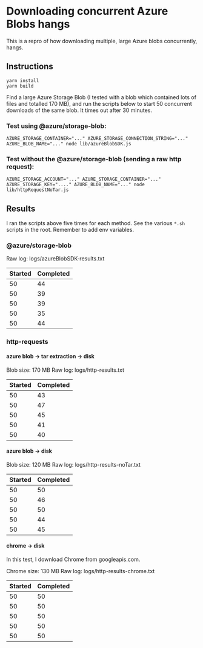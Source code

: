# Downloading concurrent Azure Blobs hangs

This is a repro of how downloading multiple, large Azure blobs concurrently, hangs.

## Instructions

```
yarn install
yarn build
```

Find a large Azure Storage Blob (I tested with a blob which contained lots of files and totalled 170 MB), and run the scripts below to start 50 concurrent downloads of the same blob. It times out after 30 minutes.

### Test using @azure/storage-blob:

```
AZURE_STORAGE_CONTAINER="..." AZURE_STORAGE_CONNECTION_STRING="..." AZURE_BLOB_NAME="..." node lib/azureBlobSDK.js
```

### Test without the @azure/storage-blob (sending a raw http request):

```
AZURE_STORAGE_ACCOUNT="..." AZURE_STORAGE_CONTAINER="..." AZURE_STORAGE_KEY="...." AZURE_BLOB_NAME="..." node lib/httpRequestNoTar.js
```

## Results

I ran the scripts above five times for each method. See the various `*.sh` scripts in the root. Remember to add env variables.

### @azure/storage-blob

Raw log: logs/azureBlobSDK-results.txt

| Started | Completed |
| ------- | --------- |
| 50      | 44        |
| 50      | 39        |
| 50      | 39        |
| 50      | 35        |
| 50      | 44        |

### http-requests

#### azure blob -> tar extraction -> disk

Blob size: 170 MB
Raw log: logs/http-results.txt

| Started | Completed |
| ------- | --------- |
| 50      | 43        |
| 50      | 47        |
| 50      | 45        |
| 50      | 41        |
| 50      | 40        |

#### azure blob -> disk

Blob size: 120 MB
Raw log: logs/http-results-noTar.txt

| Started | Completed |
| ------- | --------- |
| 50      | 50        |
| 50      | 46        |
| 50      | 50        |
| 50      | 44        |
| 50      | 45        |

#### chrome -> disk

In this test, I download Chrome from googleapis.com.

Chrome size: 130 MB
Raw log: logs/http-results-chrome.txt

| Started | Completed |
| ------- | --------- |
| 50      | 50        |
| 50      | 50        |
| 50      | 50        |
| 50      | 50        |
| 50      | 50        |
